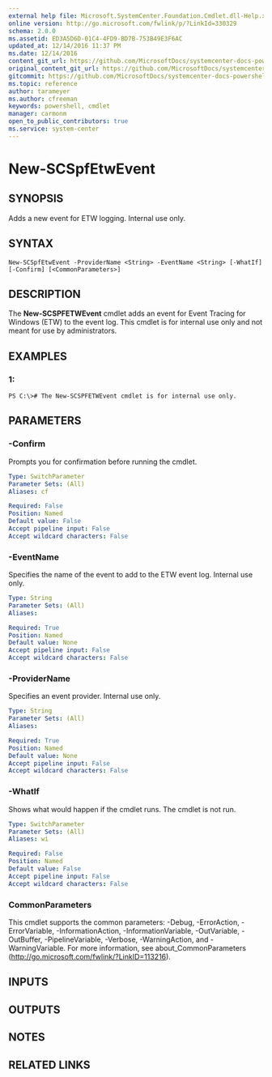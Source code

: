 ```yaml
---
external help file: Microsoft.SystemCenter.Foundation.Cmdlet.dll-Help.xml
online version: http://go.microsoft.com/fwlink/p/?LinkId=330329
schema: 2.0.0
ms.assetid: ED3A5D6D-01C4-4FD9-BD7B-753B49E3F6AC
updated_at: 12/14/2016 11:37 PM
ms.date: 12/14/2016
content_git_url: https://github.com/MicrosoftDocs/systemcenter-docs-powershell/blob/master/systemcenter-cmdlets/SystemCenter2016/ServiceProviderFoundation/v1/New-SCSPFETWEvent.md
original_content_git_url: https://github.com/MicrosoftDocs/systemcenter-docs-powershell/blob/master/systemcenter-cmdlets/SystemCenter2016/ServiceProviderFoundation/v1/New-SCSPFETWEvent.md
gitcommit: https://github.com/MicrosoftDocs/systemcenter-docs-powershell/blob/ddd0fefc9adaabb9394eb6c21b33370913d1830d/systemcenter-cmdlets/SystemCenter2016/ServiceProviderFoundation/v1/New-SCSPFETWEvent.md
ms.topic: reference
author: tarameyer
ms.author: cfreeman
keywords: powershell, cmdlet
manager: carmonm
open_to_public_contributors: true
ms.service: system-center
---
```


# New-SCSpfEtwEvent

## SYNOPSIS
Adds a new event for ETW logging.
Internal use only.

## SYNTAX

```
New-SCSpfEtwEvent -ProviderName <String> -EventName <String> [-WhatIf] [-Confirm] [<CommonParameters>]
```

## DESCRIPTION
The **New-SCSPFETWEvent** cmdlet adds an event for Event Tracing for Windows (ETW) to the event log.
This cmdlet is for internal use only and not meant for use by administrators.

## EXAMPLES

### 1:
```
PS C:\># The New-SCSPFETWEvent cmdlet is for internal use only.
```

## PARAMETERS

### -Confirm
Prompts you for confirmation before running the cmdlet.

```yaml
Type: SwitchParameter
Parameter Sets: (All)
Aliases: cf

Required: False
Position: Named
Default value: False
Accept pipeline input: False
Accept wildcard characters: False
```

### -EventName
Specifies the name of the event to add to the ETW event log.
Internal use only.

```yaml
Type: String
Parameter Sets: (All)
Aliases: 

Required: True
Position: Named
Default value: None
Accept pipeline input: False
Accept wildcard characters: False
```

### -ProviderName
Specifies an event provider.
Internal use only.

```yaml
Type: String
Parameter Sets: (All)
Aliases: 

Required: True
Position: Named
Default value: None
Accept pipeline input: False
Accept wildcard characters: False
```

### -WhatIf
Shows what would happen if the cmdlet runs.
The cmdlet is not run.

```yaml
Type: SwitchParameter
Parameter Sets: (All)
Aliases: wi

Required: False
Position: Named
Default value: False
Accept pipeline input: False
Accept wildcard characters: False
```

### CommonParameters
This cmdlet supports the common parameters: -Debug, -ErrorAction, -ErrorVariable, -InformationAction, -InformationVariable, -OutVariable, -OutBuffer, -PipelineVariable, -Verbose, -WarningAction, and -WarningVariable. For more information, see about_CommonParameters (http://go.microsoft.com/fwlink/?LinkID=113216).

## INPUTS

## OUTPUTS

## NOTES

## RELATED LINKS

